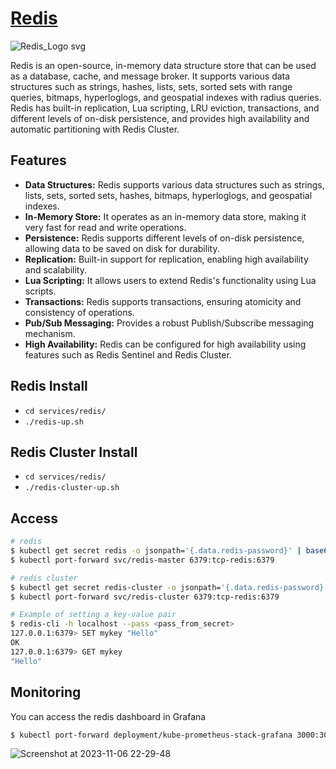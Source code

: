 # [Redis](https://redis.io/)

![Redis_Logo svg](https://github.com/drogerschariot/gitops-playground/assets/1655964/30c29520-c6d1-4c6b-a7dc-875a34a5ec85)


Redis is an open-source, in-memory data structure store that can be used as a database, cache, and message broker. It supports various data structures such as strings, hashes, lists, sets, sorted sets with range queries, bitmaps, hyperloglogs, and geospatial indexes with radius queries. Redis has built-in replication, Lua scripting, LRU eviction, transactions, and different levels of on-disk persistence, and provides high availability and automatic partitioning with Redis Cluster.

## Features

- **Data Structures:** Redis supports various data structures such as strings, lists, sets, sorted sets, hashes, bitmaps, hyperloglogs, and geospatial indexes.
- **In-Memory Store:** It operates as an in-memory data store, making it very fast for read and write operations.
- **Persistence:** Redis supports different levels of on-disk persistence, allowing data to be saved on disk for durability.
- **Replication:** Built-in support for replication, enabling high availability and scalability.
- **Lua Scripting:** It allows users to extend Redis's functionality using Lua scripts.
- **Transactions:** Redis supports transactions, ensuring atomicity and consistency of operations.
- **Pub/Sub Messaging:** Provides a robust Publish/Subscribe messaging mechanism.
- **High Availability:** Redis can be configured for high availability using features such as Redis Sentinel and Redis Cluster.


## Redis Install
- `cd services/redis/`
- `./redis-up.sh`

## Redis Cluster Install
- `cd services/redis/`
- `./redis-cluster-up.sh`

## Access
```bash
# redis
$ kubectl get secret redis -o jsonpath='{.data.redis-password}' | base64 --decode
$ kubectl port-forward svc/redis-master 6379:tcp-redis:6379

# redis cluster
$ kubectl get secret redis-cluster -o jsonpath='{.data.redis-password}' | base64 --decode
$ kubectl port-forward svc/redis-cluster 6379:tcp-redis:6379
```

```bash
# Example of setting a key-value pair
$ redis-cli -h localhost --pass <pass_from_secret>
127.0.0.1:6379> SET mykey "Hello"
OK
127.0.0.1:6379> GET mykey
"Hello"
```

## Monitoring
You can access the redis dashboard in Grafana
```bash
$ kubectl port-forward deployment/kube-prometheus-stack-grafana 3000:3000 --namespace monitoring
```

![Screenshot at 2023-11-06 22-29-48](https://github.com/drogerschariot/gitops-playground/assets/1655964/ebbf477b-16eb-428b-9678-9aa153871faf)

